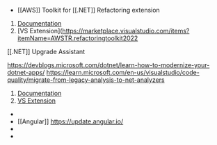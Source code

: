 * [[AWS]] Toolkit for [[.NET]] Refactoring extension
1. [Documentation](https://docs.aws.amazon.com/tk-dotnet-refactoring/latest/userguide/what-is-tk-dotnet-refactoring.html)
2. [VS Extension](https://marketplace.visualstudio.com/items?itemName=AWSTR.refactoringtoolkit2022


[[.NET]] Upgrade Assistant

https://devblogs.microsoft.com/dotnet/learn-how-to-modernize-your-dotnet-apps/
https://learn.microsoft.com/en-us/visualstudio/code-quality/migrate-from-legacy-analysis-to-net-analyzers

1. [Documentation](https://dotnet.microsoft.com/en-us/platform/upgrade-assistant)
2. [VS Extension](https://marketplace.visualstudio.com/items?itemName=WebToolsTeam.aspnetprojectmigrations)
*
* [[Angular]] https://update.angular.io/
*
*